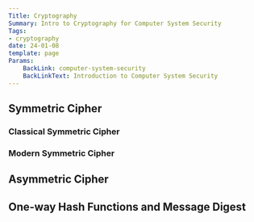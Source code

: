 ```yaml
---
Title: Cryptography
Summary: Intro to Cryptography for Computer System Security
Tags:
- cryptography
date: 24-01-08
template: page
Params:
    BackLink: computer-system-security
    BackLinkText: Introduction to Computer System Security
---
```


## Symmetric Cipher

### Classical Symmetric Cipher

### Modern Symmetric Cipher

## Asymmetric Cipher

## One-way Hash Functions and Message Digest
